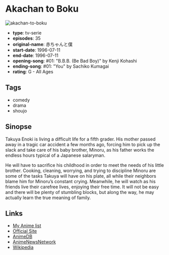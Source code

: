 # Akachan to Boku

![akachan-to-boku](https://cdn.myanimelist.net/images/anime/2/49693.jpg)

-   **type**: tv-serie
-   **episodes**: 35
-   **original-name**: 赤ちゃんと僕
-   **start-date**: 1996-07-11
-   **end-date**: 1996-07-11
-   **opening-song**: #01: "B.B.B. (Be Bad Boy)" by Kenji Kohashi
-   **ending-song**: #01: "You" by Sachiko Kumagai
-   **rating**: G - All Ages

## Tags

-   comedy
-   drama
-   shoujo

## Sinopse

Takuya Enoki is living a difficult life for a fifth grader. His mother passed away in a tragic car accident a few months ago, forcing him to pick up the slack and take care of his baby brother, Minoru, as his father works the endless hours typical of a Japanese salaryman.

He will have to sacrifice his childhood in order to meet the needs of his little brother. Cooking, cleaning, worrying, and trying to discipline Minoru are some of the tasks Takuya will have on his plate, all while their neighbors blame him for Minoru’s constant crying. Meanwhile, he will watch as his friends live their carefree lives, enjoying their free time. It will not be easy and there will be plenty of stumbling blocks, but along the way, he may actually learn the true meaning of family.

## Links

-   [My Anime list](https://myanimelist.net/anime/1485/Akachan_to_Boku)
-   [Official Site](http://pierrot.jp/title/akaboku/)
-   [AnimeDB](http://anidb.info/perl-bin/animedb.pl?show=anime&aid=1419)
-   [AnimeNewsNetwork](http://www.animenewsnetwork.com/encyclopedia/anime.php?id=412)
-   [Wikipedia](http://en.wikipedia.org/wiki/Baby_and_Me)
